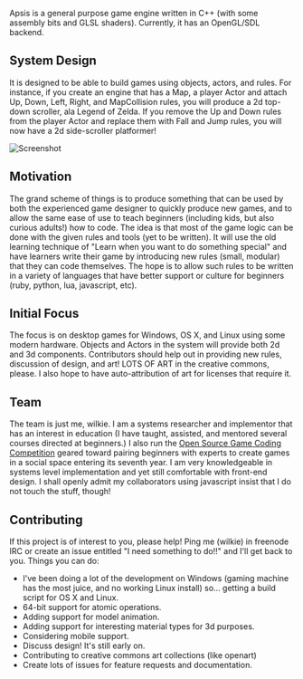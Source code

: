 Apsis is a general purpose game engine written in C++ (with some assembly bits and GLSL shaders). Currently, it has an OpenGL/SDL backend.

## System Design

It is designed to be able to build games using objects, actors, and rules. For instance, if you create an engine that has a Map, a player Actor and attach Up, Down, Left, Right, and MapCollision rules, you will produce a 2d top-down scroller, ala Legend of Zelda. If you remove the Up and Down rules from the player Actor and replace them with Fall and Jump rules, you will now have a 2d side-scroller platformer!

![Screenshot](http://dave-wilkinson.herokuapp.com/images/cv/apsis.png)

## Motivation

The grand scheme of things is to produce something that can be used by both the experienced game designer to quickly produce new games, and to allow the same ease of use to teach beginners (including kids, but also curious adults!) how to code. The idea is that most of the game logic can be done with the given rules and tools (yet to be written). It will use the old learning technique of "Learn when you want to do something special" and have learners write their game by introducing new rules (small, modular) that they can code themselves. The hope is to allow such rules to be written in a variety of languages that have better support or culture for beginners (ruby, python, lua, javascript, etc).

## Initial Focus

The focus is on desktop games for Windows, OS X, and Linux using some modern hardware. Objects and Actors in the system will provide both 2d and 3d components. Contributors should help out in providing new rules, discussion of design, and art! LOTS OF ART in the creative commons, please. I also hope to have auto-attribution of art for licenses that require it.

## Team

The team is just me, wilkie. I am a systems researcher and implementor that has an interest in education (I have taught, assisted, and mentored several courses directed at beginners.) I also run the [Open Source Game Coding Competition](http://osgcc.github.io) geared toward pairing beginners with experts to create games in a social space entering its seventh year. I am very knowledgeable in systems level implementation and yet still comfortable with front-end design. I shall openly admit my collaborators using javascript insist that I do not touch the stuff, though!

## Contributing

If this project is of interest to you, please help! Ping me (wilkie) in freenode IRC or create an issue entitled "I need something to do!!" and I'll get back to you. Things you can do:

* I've been doing a lot of the development on Windows (gaming machine has the most juice, and no working Linux install) so... getting a build script for OS X and Linux.
* 64-bit support for atomic operations.
* Adding support for model animation.
* Adding support for interesting material types for 3d purposes.
* Considering mobile support.
* Discuss design! It's still early on.
* Contributing to creative commons art collections (like openart)
* Create lots of issues for feature requests and documentation.

